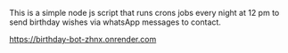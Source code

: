 This is a simple node js script that runs crons jobs every night at 12 pm to send birthday wishes via whatsApp messages to contact. 

https://birthday-bot-zhnx.onrender.com
